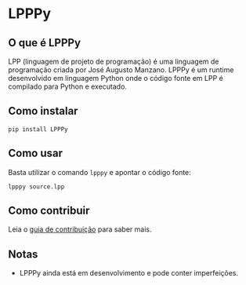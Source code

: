 # LPPPy
## O que é LPPPy

LPP (linguagem de projeto de programação) é uma linguagem de programação criada por José Augusto Manzano. LPPPy é um runtime desenvolvido em linguagem Python onde o código fonte em LPP é compilado para Python e executado.

## Como instalar

```
pip install LPPPy
```

## Como usar

Basta utilizar o comando ```lpppy``` e apontar o código fonte:
```
lpppy source.lpp 
```

## Como contribuir 

Leia o [guia de contribuição](https://github.com/leozamboni/LPPPy/blob/main/CONTRIBUTING.md) para saber mais.

## Notas

  - LPPPy ainda está em desenvolvimento e pode conter imperfeições.

